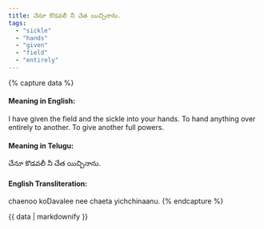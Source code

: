 ```yaml
---
title: చేనూ కొడవలీ నీ చేత యిచ్చినాను.
tags:
  - "sickle"
  - "hands"
  - "given"
  - "field"
  - "entirely"
---
```


{% capture data %}
#### Meaning in English:
I have given the field and the sickle into your hands.
To hand anything over entirely to another. To give another full powers.

#### Meaning in Telugu:
చేనూ కొడవలీ నీ చేత యిచ్చినాను.

#### English Transliteration:
chaenoo koDavalee nee chaeta yichchinaanu.
{% endcapture %}

<div class="notice">{{ data | markdownify }}</div>

